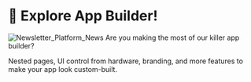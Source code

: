 # 📱 Explore App Builder!
![Newsletter_Platform_News](https://github.com/user-attachments/assets/3d864504-cc2c-4646-8d20-2130c010d4b0)
Are you making the most of our killer app builder? 

Nested pages, UI control from hardware, branding, and more features to make your app look custom-built.
